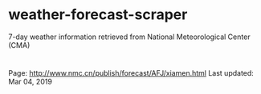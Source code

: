 # weather-forecast-scraper
7-day weather information retrieved from National Meteorological Center (CMA)
#
Page: http://www.nmc.cn/publish/forecast/AFJ/xiamen.html
Last updated: Mar 04, 2019
